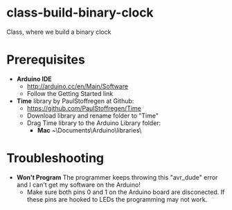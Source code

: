 class-build-binary-clock
========================

Class, where we build a binary clock

Prerequisites
=============

- **Arduino IDE** 
  - http://arduino.cc/en/Main/Software
  - Follow the Getting Started link
- **Time** library by PaulStoffregen at Github:
  - https://github.com/PaulStoffregen/Time
  - Download library and rename folder to "Time"
  - Drag Time library to the Arduino Library folder:
    - **Mac** ~\Documents\Arduino\libraries\

Troubleshooting
===============

- **Won't Program** The programmer keeps throwing this "avr_dude" error and I can't get my software on the Arduino!
  - Make sure both pins 0 and 1 on the Arduino board are disconected. If these pins are hooked to LEDs the programming may not work.
